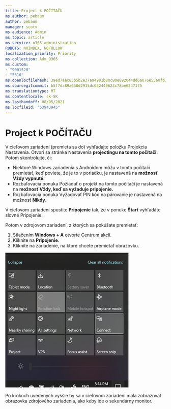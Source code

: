 ```yaml
---
title: Project k POČÍTAČU
ms.author: pebaum
author: pebaum
manager: scotv
ms.audience: Admin
ms.topic: article
ms.service: o365-administration
ROBOTS: NOINDEX, NOFOLLOW
localization_priority: Priority
ms.collection: Adm_O365
ms.custom:
- "9001520"
- "5610"
ms.openlocfilehash: 39ed7aac83b5b2e37a94901b80c80e892044dd6a076e55a0fb327d2dce7bd16e
ms.sourcegitcommit: b5f7da89a650d2915dc652449623c78be6247175
ms.translationtype: MT
ms.contentlocale: sk-SK
ms.lasthandoff: 08/05/2021
ms.locfileid: "53943945"
---
```

# <a name="project-to-a-pc"></a>Project k POČÍTAČU

V cieľovom zariadení (premieta sa do) vyhľadajte položku Projekcia Nastavenia. Otvorí sa stránka Nastavenia **projectingu na tomto počítači.** Potom skontrolujte, či:
- Niektoré Windows zariadenia s Androidom môžu v tomto počítači premietať, keď poviete, že je to v poriadku, je nastavená na **možnosť Vždy vypnuté.**
- Rozbaľovacia ponuka Požiadať o projekt na tomto počítači je nastavená na **možnosť Vždy, keď sa vyžaduje pripojenie.**
- Rozbaľovacia ponuka Vyžadovať PIN kód na párovanie je nastavená na možnosť **Nikdy**.

V cieľovom zariadení spustite **Pripojenie** tak, že v ponuke **Štart** vyhľadáte slovné Pripojenie.

Potom v zdrojovom zariadení, z ktorých sa pokúšate premietať:

1. Stlačením **Windows + A** otvorte Centrum akcií.
2. Kliknite na **Pripojenie**.
3. Kliknite na zariadenie, na ktoré chcete premietať obrazovku.

![Project k POČÍTAČU](media/project-to-a-pc.png)

Po krokoch uvedených vyššie by sa v cieľovom zariadení mala zobrazovať obrazovka zdrojového zariadenia, ako keby ide o sekundárny monitor.
